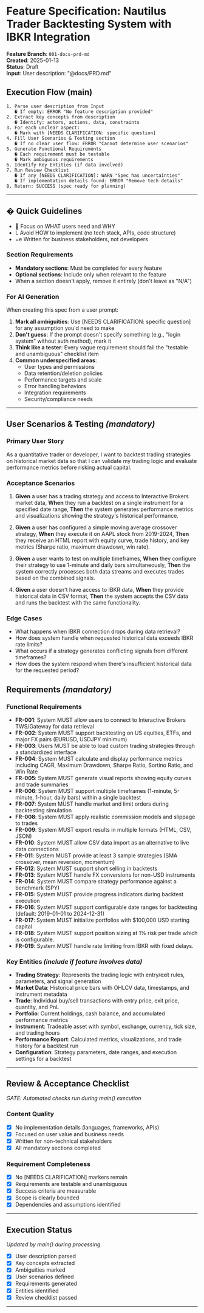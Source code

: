 # Feature Specification: Nautilus Trader Backtesting System with IBKR Integration

**Feature Branch**: `001-docs-prd-md`  
**Created**: 2025-01-13  
**Status**: Draft  
**Input**: User description: "@docs/PRD.md"

## Execution Flow (main)
```
1. Parse user description from Input
   � If empty: ERROR "No feature description provided"
2. Extract key concepts from description
   � Identify: actors, actions, data, constraints
3. For each unclear aspect:
   � Mark with [NEEDS CLARIFICATION: specific question]
4. Fill User Scenarios & Testing section
   � If no clear user flow: ERROR "Cannot determine user scenarios"
5. Generate Functional Requirements
   � Each requirement must be testable
   � Mark ambiguous requirements
6. Identify Key Entities (if data involved)
7. Run Review Checklist
   � If any [NEEDS CLARIFICATION]: WARN "Spec has uncertainties"
   � If implementation details found: ERROR "Remove tech details"
8. Return: SUCCESS (spec ready for planning)
```

---

## � Quick Guidelines
-  Focus on WHAT users need and WHY
- L Avoid HOW to implement (no tech stack, APIs, code structure)
- =e Written for business stakeholders, not developers

### Section Requirements
- **Mandatory sections**: Must be completed for every feature
- **Optional sections**: Include only when relevant to the feature
- When a section doesn't apply, remove it entirely (don't leave as "N/A")

### For AI Generation
When creating this spec from a user prompt:
1. **Mark all ambiguities**: Use [NEEDS CLARIFICATION: specific question] for any assumption you'd need to make
2. **Don't guess**: If the prompt doesn't specify something (e.g., "login system" without auth method), mark it
3. **Think like a tester**: Every vague requirement should fail the "testable and unambiguous" checklist item
4. **Common underspecified areas**:
   - User types and permissions
   - Data retention/deletion policies  
   - Performance targets and scale
   - Error handling behaviors
   - Integration requirements
   - Security/compliance needs

---

## User Scenarios & Testing *(mandatory)*

### Primary User Story
As a quantitative trader or developer, I want to backtest trading strategies on historical market data so that I can validate my trading logic and evaluate performance metrics before risking actual capital.

### Acceptance Scenarios
1. **Given** a user has a trading strategy and access to Interactive Brokers market data, **When** they run a backtest on a single instrument for a specified date range, **Then** the system generates performance metrics and visualizations showing the strategy's historical performance.

2. **Given** a user has configured a simple moving average crossover strategy, **When** they execute it on AAPL stock from 2019-2024, **Then** they receive an HTML report with equity curve, trade history, and key metrics (Sharpe ratio, maximum drawdown, win rate).

3. **Given** a user wants to test on multiple timeframes, **When** they configure their strategy to use 1-minute and daily bars simultaneously, **Then** the system correctly processes both data streams and executes trades based on the combined signals.

4. **Given** a user doesn't have access to IBKR data, **When** they provide historical data in CSV format, **Then** the system accepts the CSV data and runs the backtest with the same functionality.

### Edge Cases
- What happens when IBKR connection drops during data retrieval?
- How does system handle when requested historical data exceeds IBKR rate limits?
- What occurs if a strategy generates conflicting signals from different timeframes?
- How does the system respond when there's insufficient historical data for the requested period?

## Requirements *(mandatory)*

### Functional Requirements
- **FR-001**: System MUST allow users to connect to Interactive Brokers TWS/Gateway for data retrieval
- **FR-002**: System MUST support backtesting on US equities, ETFs, and major FX pairs (EURUSD, USDJPY minimum)
- **FR-003**: Users MUST be able to load custom trading strategies through a standardized interface
- **FR-004**: System MUST calculate and display performance metrics including CAGR, Maximum Drawdown, Sharpe Ratio, Sortino Ratio, and Win Rate
- **FR-005**: System MUST generate visual reports showing equity curves and trade summaries
- **FR-006**: System MUST support multiple timeframes (1-minute, 5-minute, 1-hour, daily bars) within a single backtest
- **FR-007**: System MUST handle market and limit orders during backtesting simulation
- **FR-008**: System MUST apply realistic commission models and slippage to trades
- **FR-009**: System MUST export results in multiple formats (HTML, CSV, JSON)
- **FR-010**: System MUST allow CSV data import as an alternative to live data connections
- **FR-011**: System MUST provide at least 3 sample strategies (SMA crossover, mean reversion, momentum)
- **FR-012**: System MUST support short selling in backtests
- **FR-013**: System MUST handle FX conversions for non-USD instruments
- **FR-014**: System MUST compare strategy performance against a benchmark (SPY)
- **FR-015**: System MUST provide progress indicators during backtest execution
- **FR-016**: System MUST support configurable date ranges for backtesting (default: 2019-01-01 to 2024-12-31)
- **FR-017**: System MUST initialize portfolios with $100,000 USD starting capital
- **FR-018**: System MUST support position sizing at 1% risk per trade which is configurable.
- **FR-019**: System MUST handle rate limiting from IBKR with fixed delays.

### Key Entities *(include if feature involves data)*
- **Trading Strategy**: Represents the trading logic with entry/exit rules, parameters, and signal generation
- **Market Data**: Historical price bars with OHLCV data, timestamps, and instrument metadata
- **Trade**: Individual buy/sell transactions with entry price, exit price, quantity, and PnL
- **Portfolio**: Current holdings, cash balance, and accumulated performance metrics
- **Instrument**: Tradeable asset with symbol, exchange, currency, tick size, and trading hours
- **Performance Report**: Calculated metrics, visualizations, and trade history for a backtest run
- **Configuration**: Strategy parameters, date ranges, and execution settings for a backtest

---

## Review & Acceptance Checklist
*GATE: Automated checks run during main() execution*

### Content Quality
- [x] No implementation details (languages, frameworks, APIs)
- [x] Focused on user value and business needs
- [x] Written for non-technical stakeholders
- [x] All mandatory sections completed

### Requirement Completeness
- [x] No [NEEDS CLARIFICATION] markers remain
- [x] Requirements are testable and unambiguous  
- [x] Success criteria are measurable
- [x] Scope is clearly bounded
- [x] Dependencies and assumptions identified

---

## Execution Status
*Updated by main() during processing*

- [x] User description parsed
- [x] Key concepts extracted
- [x] Ambiguities marked
- [x] User scenarios defined
- [x] Requirements generated
- [x] Entities identified
- [x] Review checklist passed

---